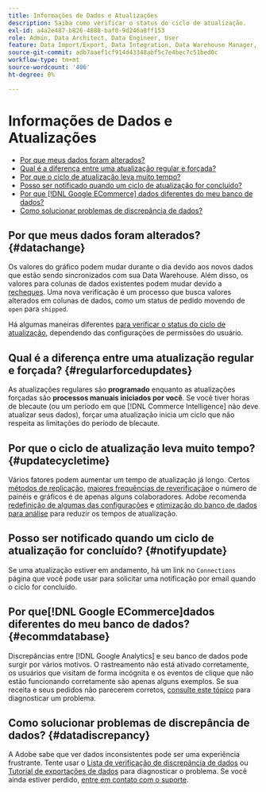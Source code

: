 ```yaml
---
title: Informações de Dados e Atualizações
description: Saiba como verificar o status do ciclo de atualização.
exl-id: a4a2e487-b826-4888-baf0-9d246a8ff153
role: Admin, Data Architect, Data Engineer, User
feature: Data Import/Export, Data Integration, Data Warehouse Manager, Commerce Tables
source-git-commit: adb7aaef1cf914d43348abf5c7e4bec7c51bed0c
workflow-type: tm+mt
source-wordcount: '406'
ht-degree: 0%

---
```


# Informações de Dados e Atualizações

* [Por que meus dados foram alterados?](#datachange)
* [Qual é a diferença entre uma atualização regular e forçada?](#regularforcedupdates)
* [Por que o ciclo de atualização leva muito tempo?](#updatecycletime)
* [Posso ser notificado quando um ciclo de atualização for concluído?](#notifyupdate)
* [Por que [!DNL Google ECommerce] dados diferentes do meu banco de dados?](#ecommdatabase)
* [Como solucionar problemas de discrepância de dados?](#datadiscrepancy)

## Por que meus dados foram alterados? {#datachange}

Os valores do gráfico podem mudar durante o dia devido aos novos dados que estão sendo sincronizados com sua Data Warehouse. Além disso, os valores para colunas de dados existentes podem mudar devido a [recheques](../data-warehouse-mgr/cfg-data-rechecks.md). Uma nova verificação é um processo que busca valores alterados em colunas de dados, como um status de pedido movendo de `open` para `shipped`.

Há algumas maneiras diferentes [para verificar o status do ciclo de atualização](../../best-practices/check-update-cycle.md), dependendo das configurações de permissões do usuário.

## Qual é a diferença entre uma atualização regular e forçada? {#regularforcedupdates}

As atualizações regulares são **programado** enquanto as atualizações forçadas são **processos manuais iniciados por você**. Se você tiver horas de blecaute (ou um período em que [!DNL Commerce Intelligence] não deve atualizar seus dados), forçar uma atualização inicia um ciclo que não respeita as limitações do período de blecaute.

## Por que o ciclo de atualização leva muito tempo? {#updatecycletime}

Vários fatores podem aumentar um tempo de atualização já longo. Certos [métodos de replicação](../data-warehouse-mgr/cfg-replication-methods.md), [maiores frequências de reverificação](../data-warehouse-mgr/cfg-data-rechecks.md)e o número de painéis e gráficos é de apenas alguns colaboradores. Adobe recomenda [redefinição de algumas das configurações](../../best-practices/reduce-update-cycle-time.md) e [otimização do banco de dados para análise](../../best-practices/opt-db-analysis.md) para reduzir os tempos de atualização.

## Posso ser notificado quando um ciclo de atualização for concluído? {#notifyupdate}

Se uma atualização estiver em andamento, há um link no `Connections` página que você pode usar para solicitar uma notificação por email quando o ciclo for concluído.

## Por que[!DNL Google ECommerce]dados diferentes do meu banco de dados? {#ecommdatabase}

Discrepâncias entre [!DNL Google Analytics] e seu banco de dados pode surgir por vários motivos. O rastreamento não está ativado corretamente, os usuários que visitam de forma incógnita e os eventos de clique que não estão funcionando corretamente são apenas alguns exemplos. Se sua receita e seus pedidos não parecerem corretos, [consulte este tópico](https://experienceleague.adobe.com/docs/commerce-knowledge-base/kb/troubleshooting/miscellaneous/diagnosing-google-ecommerce-revenue-discrepancies.html) para diagnosticar um problema.

## Como solucionar problemas de discrepância de dados? {#datadiscrepancy}

A Adobe sabe que ver dados inconsistentes pode ser uma experiência frustrante. Tente usar o [Lista de verificação de discrepância de dados](https://experienceleague.adobe.com/docs/commerce-knowledge-base/kb/troubleshooting/miscellaneous/diagnosing-a-data-discrepancy.html) ou [Tutorial de exportações de dados](https://experienceleague.adobe.com/docs/commerce-knowledge-base/kb/troubleshooting/miscellaneous/using-data-exports-to-pinpoint-discrepancies.html) para diagnosticar o problema. Se você ainda estiver perdido, [entre em contato com o suporte](https://experienceleague.adobe.com/docs/commerce-knowledge-base/kb/troubleshooting/miscellaneous/mbi-service-policies.html).
